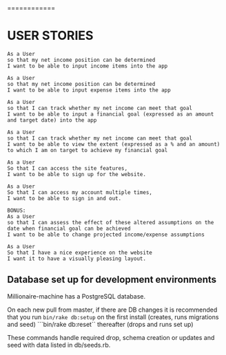 ============

USER STORIES
============
```
As a User
so that my net income position can be determined
I want to be able to input income items into the app

As a User
so that my net income position can be determined
I want to be able to input expense items into the app

As a User
so that I can track whether my net income can meet that goal
I want to be able to input a financial goal (expressed as an amount and target date) into the app

As a User
so that I can track whether my net income can meet that goal
I want to be able to view the extent (expressed as a % and an amount) to which I am on target to achieve my financial goal

As a User
So that I can access the site features,
I want to be able to sign up for the website.

As a User
So that I can access my account multiple times,
I want to be able to sign in and out.

BONUS:
As a User
so that I can assess the effect of these altered assumptions on the date when financial goal can be achieved
I want to be able to change projected income/expense assumptions

As a User
So that I have a nice experience on the website
I want it to have a visually pleasing layout.
```

Database set up for development environments
--------------------------------------------

Millionaire-machine has a PostgreSQL database.

On each new pull from master, if there are DB changes it is recommended that you run
```bin/rake db:setup``` on the first install (creates, runs migrations and seed)
```bin/rake db:reset`` thereafter (drops and runs set up)

These commands handle required drop, schema creation or updates and seed with data listed in db/seeds.rb.
